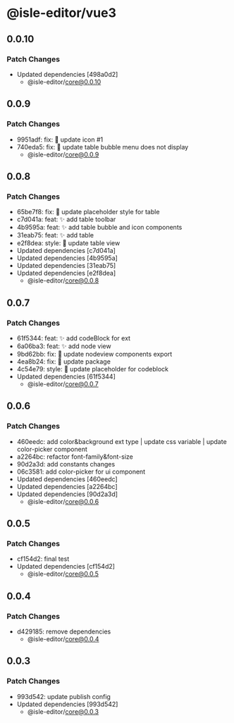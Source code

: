 # @isle-editor/vue3

## 0.0.10

### Patch Changes

- Updated dependencies [498a0d2]
  - @isle-editor/core@0.0.10

## 0.0.9

### Patch Changes

- 9951adf: fix: 🐛 update icon #1
- 740eda5: fix: 🐛 update table bubble menu does not display
  - @isle-editor/core@0.0.9

## 0.0.8

### Patch Changes

- 65be7f8: fix: 🐛 update placeholder style for table
- c7d041a: feat: ✨ add table toolbar
- 4b9595a: feat: ✨ add table bubble and icon components
- 31eab75: feat: ✨ add table
- e2f8dea: style: 💄 update table view
- Updated dependencies [c7d041a]
- Updated dependencies [4b9595a]
- Updated dependencies [31eab75]
- Updated dependencies [e2f8dea]
  - @isle-editor/core@0.0.8

## 0.0.7

### Patch Changes

- 61f5344: feat: ✨ add codeBlock for ext
- 6a06ba3: feat: ✨ add node view
- 9bd62bb: fix: 🐛 update nodeview components export
- 4ea8b24: fix: 🐛 update package
- 4c54e79: style: 💄 update placeholder for codeblock
- Updated dependencies [61f5344]
  - @isle-editor/core@0.0.7

## 0.0.6

### Patch Changes

- 460eedc: add color&background ext type | update css variable | update color-picker component
- a2264bc: refactor font-family&font-size
- 90d2a3d: add constants changes
- 06c3581: add color-picker for ui component
- Updated dependencies [460eedc]
- Updated dependencies [a2264bc]
- Updated dependencies [90d2a3d]
  - @isle-editor/core@0.0.6

## 0.0.5

### Patch Changes

- cf154d2: final test
- Updated dependencies [cf154d2]
  - @isle-editor/core@0.0.5

## 0.0.4

### Patch Changes

- d429185: remove dependencies
  - @isle-editor/core@0.0.4

## 0.0.3

### Patch Changes

- 993d542: update publish config
- Updated dependencies [993d542]
  - @isle-editor/core@0.0.3

